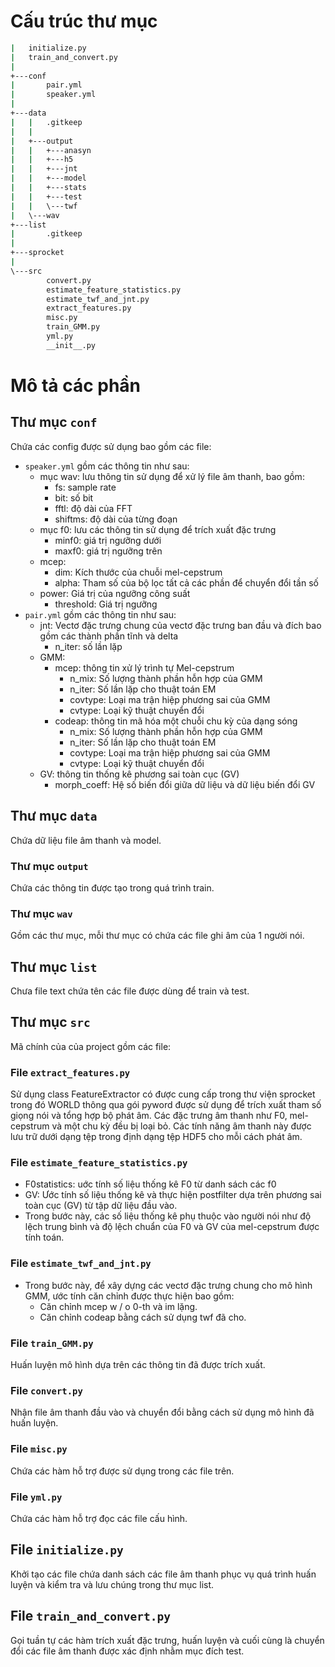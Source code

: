 
# Cấu trúc thư mục

```bash
|   initialize.py
|   train_and_convert.py
|
+---conf
|       pair.yml
|       speaker.yml
|
+---data
|   |   .gitkeep
|   |
|   +---output
|   |   +---anasyn
|   |   +---h5
|   |   +---jnt
|   |   +---model
|   |   +---stats
|   |   +---test
|   |   \---twf
|   \---wav
+---list
|       .gitkeep
|
+---sprocket
|
\---src
        convert.py
        estimate_feature_statistics.py
        estimate_twf_and_jnt.py
        extract_features.py
        misc.py
        train_GMM.py
        yml.py
        __init__.py
```

# Mô tả các phần

## Thư mục `conf`

Chứa các config được sử dụng bao gồm các file:

- `speaker.yml` gồm các thông tin như sau:
  - mục wav: lưu thông tin sử dụng để xử lý file âm thanh, bao gồm:
    - fs: sample rate
    - bit: số bit
    - fftl: độ dài của FFT
    - shiftms: độ dài của từng đoạn
  - mục f0: lưu các thông tin sử dụng để trích xuất đặc trưng
    - minf0: giá trị ngưỡng dưới
    - maxf0: giá trị ngưỡng trên
  - mcep:
    - dim: Kích thước của chuỗi mel-cepstrum
    - alpha: Tham số của bộ lọc tất cả các phần để chuyển đổi tần số
  - power: Giá trị của ngưỡng công suất
    - threshold: Giá trị ngưỡng
- `pair.yml` gồm các thông tin như sau:
  - jnt: Vectơ đặc trưng chung của vectơ đặc trưng ban đầu và đích bao gồm các thành phần tĩnh và delta
    - n_iter: số lần lặp
  - GMM:
    - mcep: thông tin xử lý trình tự Mel-cepstrum
      - n_mix: Số lượng thành phần hỗn hợp của GMM
      - n_iter: Số lần lặp cho thuật toán EM
      - covtype: Loại ma trận hiệp phương sai của GMM
      - cvtype: Loại kỹ thuật chuyển đổi
    - codeap: thông tin mã hóa một chuỗi chu kỳ của dạng sóng
      - n_mix: Số lượng thành phần hỗn hợp của GMM
      - n_iter: Số lần lặp cho thuật toán EM
      - covtype: Loại ma trận hiệp phương sai của GMM
      - cvtype: Loại kỹ thuật chuyển đổi
  - GV: thông tin thống kê phương sai toàn cục (GV)
    - morph_coeff: Hệ số biến đổi giữa dữ liệu và dữ liệu biến đổi GV

## Thư mục `data`

Chứa dữ liệu file âm thanh và model.

### Thư mục `output`

Chứa các thông tin được tạo trong quá trình train.

### Thư mục `wav`

Gồm các thư mục, mỗi thư mục có chứa các file ghi âm của 1 người nói.

## Thư mục `list`

Chưa file text chứa tên các file được dùng để train và test.

## Thư mục `src`

Mã chính của của project gồm các file:

### File `extract_features.py`

Sử dụng class FeatureExtractor có được cung cấp trong thư viện sprocket trong đó WORLD thông qua gói pyword được sử dụng để trích xuất tham số giọng nói và tổng hợp bộ phát âm. Các đặc trưng âm thanh như F0, mel-cepstrum và một chu kỳ đều bị loại bỏ. Các tính năng âm thanh này được lưu trữ dưới dạng tệp trong định dạng tệp HDF5 cho mỗi cách phát âm.

### File `estimate_feature_statistics.py`

- F0statistics: uớc tính số liệu thống kê F0 từ danh sách các f0
- GV: Ước tính số liệu thống kê và thực hiện postfilter dựa trên phương sai toàn cục (GV) từ tập dữ liệu đầu vào.
- Trong bước này, các số liệu thống kê phụ thuộc vào người nói như độ lệch trung bình và độ lệch chuẩn của F0 và GV của mel-cepstrum được tính toán.

### File `estimate_twf_and_jnt.py`

- Trong bước này, để xây dựng các vectơ đặc trưng chung cho mô hình GMM, ước tính căn chỉnh được thực hiện bao gồm:
  - Căn chỉnh mcep w / o 0-th và im lặng.
  - Căn chỉnh codeap bằng cách sử dụng twf đã cho.

### File `train_GMM.py`

Huấn luyện mô hình dựa trên các thông tin đã được trích xuất.

### File `convert.py`

Nhận file âm thanh đầu vào và chuyển đổi bằng cách sử dụng mô hình đã huấn luyện.

### File `misc.py`

Chứa các hàm hỗ trợ được sử dụng trong các file trên.

### File `yml.py`

Chứa các hàm hỗ trợ đọc các file cấu hình.

## File `initialize.py`

Khởi tạo các file chứa danh sách các file âm thanh phục vụ quá trình huấn luyện và kiểm tra và lưu chúng trong thư mục list.

## File `train_and_convert.py`

Gọi tuần tự các hàm trích xuất đặc trưng, huấn luyện và cuối cùng là chuyển đổi các file âm thanh được xác định nhằm mục đích test.
